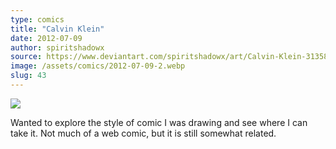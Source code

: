 ```yaml
---
type: comics
title: "Calvin Klein"
date: 2012-07-09
author: spiritshadowx
source: https://www.deviantart.com/spiritshadowx/art/Calvin-Klein-313581015
image: /assets/comics/2012-07-09-2.webp
slug: 43
---
```


![](/assets/comics/2012-07-09-2.webp)

Wanted to explore the style of comic I was drawing and see where I can take it. Not much of a web comic, but it is still somewhat related.
